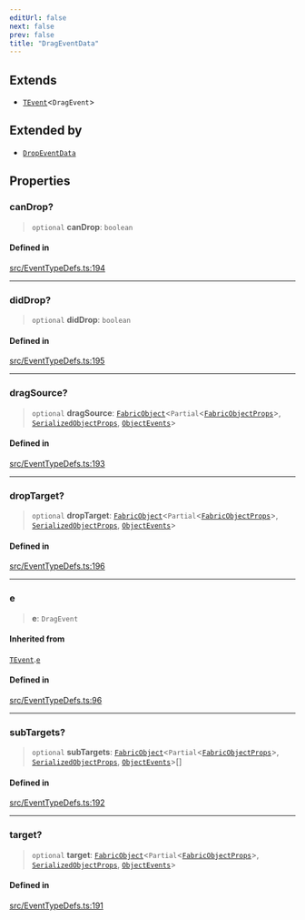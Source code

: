 ```yaml
---
editUrl: false
next: false
prev: false
title: "DragEventData"
---
```


## Extends

- [`TEvent`](/api/interfaces/tevent/)\<`DragEvent`\>

## Extended by

- [`DropEventData`](/api/interfaces/dropeventdata/)

## Properties

### canDrop?

> `optional` **canDrop**: `boolean`

#### Defined in

[src/EventTypeDefs.ts:194](https://github.com/fabricjs/fabric.js/blob/a0b4adf41e0a1fd81824114cedd4c32bfb8cac25/src/EventTypeDefs.ts#L194)

***

### didDrop?

> `optional` **didDrop**: `boolean`

#### Defined in

[src/EventTypeDefs.ts:195](https://github.com/fabricjs/fabric.js/blob/a0b4adf41e0a1fd81824114cedd4c32bfb8cac25/src/EventTypeDefs.ts#L195)

***

### dragSource?

> `optional` **dragSource**: [`FabricObject`](/api/classes/fabricobject/)\<`Partial`\<[`FabricObjectProps`](/api/interfaces/fabricobjectprops/)\>, [`SerializedObjectProps`](/api/interfaces/serializedobjectprops/), [`ObjectEvents`](/api/interfaces/objectevents/)\>

#### Defined in

[src/EventTypeDefs.ts:193](https://github.com/fabricjs/fabric.js/blob/a0b4adf41e0a1fd81824114cedd4c32bfb8cac25/src/EventTypeDefs.ts#L193)

***

### dropTarget?

> `optional` **dropTarget**: [`FabricObject`](/api/classes/fabricobject/)\<`Partial`\<[`FabricObjectProps`](/api/interfaces/fabricobjectprops/)\>, [`SerializedObjectProps`](/api/interfaces/serializedobjectprops/), [`ObjectEvents`](/api/interfaces/objectevents/)\>

#### Defined in

[src/EventTypeDefs.ts:196](https://github.com/fabricjs/fabric.js/blob/a0b4adf41e0a1fd81824114cedd4c32bfb8cac25/src/EventTypeDefs.ts#L196)

***

### e

> **e**: `DragEvent`

#### Inherited from

[`TEvent`](/api/interfaces/tevent/).[`e`](/api/interfaces/tevent/#e)

#### Defined in

[src/EventTypeDefs.ts:96](https://github.com/fabricjs/fabric.js/blob/a0b4adf41e0a1fd81824114cedd4c32bfb8cac25/src/EventTypeDefs.ts#L96)

***

### subTargets?

> `optional` **subTargets**: [`FabricObject`](/api/classes/fabricobject/)\<`Partial`\<[`FabricObjectProps`](/api/interfaces/fabricobjectprops/)\>, [`SerializedObjectProps`](/api/interfaces/serializedobjectprops/), [`ObjectEvents`](/api/interfaces/objectevents/)\>[]

#### Defined in

[src/EventTypeDefs.ts:192](https://github.com/fabricjs/fabric.js/blob/a0b4adf41e0a1fd81824114cedd4c32bfb8cac25/src/EventTypeDefs.ts#L192)

***

### target?

> `optional` **target**: [`FabricObject`](/api/classes/fabricobject/)\<`Partial`\<[`FabricObjectProps`](/api/interfaces/fabricobjectprops/)\>, [`SerializedObjectProps`](/api/interfaces/serializedobjectprops/), [`ObjectEvents`](/api/interfaces/objectevents/)\>

#### Defined in

[src/EventTypeDefs.ts:191](https://github.com/fabricjs/fabric.js/blob/a0b4adf41e0a1fd81824114cedd4c32bfb8cac25/src/EventTypeDefs.ts#L191)
